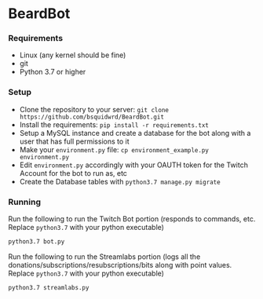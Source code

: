# BeardBot

### Requirements
* Linux (any kernel should be fine)
* git
* Python 3.7 or higher

### Setup
* Clone the repository to your server: `git clone https://github.com/bsquidwrd/BeardBot.git`
* Install the requirements: `pip install -r requirements.txt`
* Setup a MySQL instance and create a database for the bot along with a user that has full permissions to it
* Make your `environment.py` file: `cp environment_example.py environment.py`
* Edit `environment.py` accordingly with your OAUTH token for the Twitch Account for the bot to run as, etc
* Create the Database tables with `python3.7 manage.py migrate`

### Running
Run the following to run the Twitch Bot portion (responds to commands, etc. Replace `python3.7` with your python executable)
```bash
python3.7 bot.py
```

Run the following to run the Streamlabs portion (logs all the donations/subscriptions/resubscriptions/bits along with point values. Replace `python3.7` with your python executable)
```bash
python3.7 streamlabs.py
```
